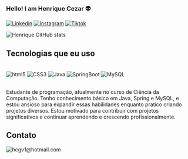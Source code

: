 ### Hello! I am Henrique Cezar 👽


[![Linkedin](https://img.shields.io/badge/LinkedIn-0077B5?style=for-the-badge&logo=linkedin&logoColor=white)](https://www.linkedin.com/in/henrique-cezar-514399272/)
[![Instagram](https://img.shields.io/badge/Instagram-E4405F?style=for-the-badge&logo=instagram&logoColor=white)](https://www.instagram.com/henriquix_20z/)
[![Tiktok](https://img.shields.io/badge/TikTok-000000?style=for-the-badge&logo=tiktok&logoColor=white)](https://www.tiktok.com/@henriquix20)

![Henrique GitHub stats](https://github-readme-stats.vercel.app/api?username=Heriquix20&show_icons=true&theme=merko)

## Tecnologias que eu uso

<div style = "display inline_block"><br/> 
  
<img align = "center" alt= "html5" src = "https://img.shields.io/badge/HTML5-E34F26?style=for-the-badge&logo=html5&logoColor=white">
<img align = "center" alt= "CSS3" src = "https://img.shields.io/badge/CSS3-1572B6?style=for-the-badge&logo=css3&logoColor=white">
<img align = "center" alt= "Java" src = "https://img.shields.io/badge/Java-ED8B00?style=for-the-badge&logo=openjdk&logoColor=white">
<img align = "center" alt= "SpringBoot" src = "https://img.shields.io/badge/Spring-6DB33F?style=for-the-badge&logo=spring&logoColor=white">
<img align = "center" alt= "MySQL" src = "https://img.shields.io/badge/MySQL-00000F?style=for-the-badge&logo=mysql&logoColor=white">
</div><br>

Estudante de programação, atualmente no curso de Ciência da Computação. Tenho conhecimento básico em Java, Spring e MySQL, e estou ansioso para expandir essas habilidades enquanto pratico criando projetos diversos. Estou motivado para contribuir com projetos significativos e continuar aprendendo e crescendo profissionalmente.

## Contato
<img align = "center" alt= "hcgv1@hotmail.com" src = "https://img.shields.io/badge/Gmail-D14836?style=for-the-badge&logo=gmail&logoColor=white">
